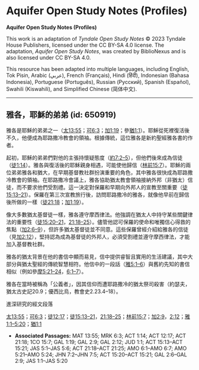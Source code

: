 # Aquifer Open Study Notes (Profiles)

**Aquifer Open Study Notes (Profiles)**

This work is an adaptation of *Tyndale Open Study Notes* © 2023 Tyndale House Publishers, licensed under the CC BY\-SA 4\.0 license. The adaptation, *Aquifer Open Study Notes*, was created by BiblioNexus and is also licensed under CC BY\-SA 4\.0\.

This resource has been adapted into multiple languages, including English, Tok Pisin, Arabic (عربي), French (Français), Hindi (हिंदी), Indonesian (Bahasa Indonesia), Portuguese (Português), Russian (Русский), Spanish (Español), Swahili (Kiswahili), and Simplified Chinese (简体中文).



--------------------------------

## 雅各，耶穌的弟弟 (id: 650919)

雅各是耶穌的弟弟之一（[太13:55](https://ref.ly/Matt13:55)；[可6:3](https://ref.ly/Mark6:3)；[加1:19](https://ref.ly/Gal1:19)；參[猶1:1](https://ref.ly/Jude1:1)）。耶穌從死裡復活後不久，他便成為耶路撒冷教會的領袖。根據傳統，這位雅各是新約聖經雅各書的作者。

起初，耶穌的弟弟們對他的主張持懷疑態度（[約7:2–5](https://ref.ly/John7:2-John7:5)），但他們後來成為信徒（[徒1:14](https://ref.ly/Acts1:14)）。雅各與復活後的耶穌親身相遇，可能使他歸信（[林前15:7](https://ref.ly/1Cor15:7)）。耶穌的兩位弟弟雅各和猶大，在早期基督教社群扮演重要的角色，其中雅各很快成為耶路撒冷教會的領袖。在耶路撒冷會議上，雅各協助猶太教會領袖接納外邦（非猶太）信徒，而不要求他們受割禮。這一決定對保羅和早期向外邦人的宣教至關重要（[徒15:13–21](https://ref.ly/Acts15:13-Acts15:21)）。保羅在第三次宣教旅行後，訪問耶路撒冷的雅各，就像他早前在歸信後所做的一樣（[徒21:18](https://ref.ly/Acts21:18)；[加1:19](https://ref.ly/Gal1:19)）。

像大多數猶太基督徒一樣，雅各遵守摩西律法。他強調在猶太人中持守某些關鍵律法的重要性（[徒15:20–21](https://ref.ly/Acts15:20-Acts15:21)，[21:18–25](https://ref.ly/Acts21:18-Acts21:25)）。儘管他認可保羅的使命和唯獨信心得救的焦點（[加2:6–9](https://ref.ly/Gal2:6-Gal2:9)），但許多猶太基督徒並不同意。這些保羅曾經介紹給雅各的信徒（見[加2:12](https://ref.ly/Gal2:12)），堅持認為成為基督徒的外邦人，必須受割禮並遵守摩西律法，才能加入基督教社群。

雅各的猶太背景在他的書信中顯而易見，信中提供睿智且實用的生活建議，其中大部分與猶太聖經的傳統智慧相符。他信中的一段話（[雅5:1–6](https://ref.ly/Jas5:1-Jas5:6)）與舊約先知的書信相似（例如參[摩5:21–24](https://ref.ly/Amos5:21-Amos5:24)，[6:1–7](https://ref.ly/Amos6:1-Amos6:7)）。

雅各在當時被稱為「公義者」，因其信仰而遭耶路撒冷的猶太祭司殺害（約瑟夫，猶太古史記20\.9；優西比烏，教會史2\.23\.4–18）。

進深研究的經文段落

[太13:55](https://ref.ly/Matt13:55)；[可6:3](https://ref.ly/Mark6:3)；[徒12:17](https://ref.ly/Acts12:17)；[徒15:13–21](https://ref.ly/Acts15:13-Acts15:21)，[21:18–25](https://ref.ly/Acts21:18-Acts21:25)；[林前15:7](https://ref.ly/1Cor15:7)；[加2:9](https://ref.ly/Gal2:9)，[2:12](https://ref.ly/Gal2:12)；[雅1:1–5:20](https://ref.ly/Jas1:1-Jas5:20)；[猶1:1](https://ref.ly/Jude1:1)

* **Associated Passages:** MAT 13:55; MRK 6:3; ACT 1:14; ACT 12:17; ACT 21:18; 1CO 15:7; GAL 1:19; GAL 2:9; GAL 2:12; JUD 1:1; ACT 15:13–ACT 15:21; JAS 5:1–JAS 5:6; ACT 21:18–ACT 21:25; AMO 6:1–AMO 6:7; AMO 5:21–AMO 5:24; JHN 7:2–JHN 7:5; ACT 15:20–ACT 15:21; GAL 2:6–GAL 2:9; JAS 1:1–JAS 5:20

